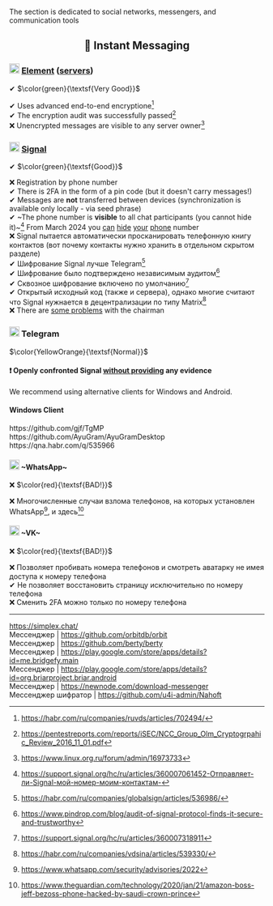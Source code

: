 The section is dedicated to social networks, messengers, and communication tools

<h2 align="center">🔗 Instant Messaging</h2>

### <img width=20px src="https://i.imgur.com/8tayY2n.png"></img> [Element](https://element.io/) ([servers](https://servers.joinmatrix.org/))

✔ $\color{green}{\textsf{Very Good}}$

✔ Uses advanced end-to-end encryptionе[^8]
<br>
✔ The encryption audit was successfully passed[^9]
<br>
❌ Unencrypted messages are visible to any server owner[^10]

### <img width=20px src="https://i.imgur.com/X0JxslT.png"></img> [Signal](https://signal.org/)

✔ $\color{green}{\textsf{Good}}$

❌ Registration by phone number
<br>
✔ There is 2FA in the form of a pin code (but it doesn't carry messages!)
<br>
✔ Messages are **not** transferred between devices (synchronization is available only locally - via seed phrase)
<br>
✔ ~The phone number is **visible** to all chat participants (you cannot hide it)~[^3] From March 2024 you [can](https://lifehacker.com/tech/how-to-hide-your-phone-number-on-signal) [hide](https://www.wired.com/story/signal-launches-usersnames-phone-number-privacy/) [your](https://www.theverge.com/2024/2/20/24078395/signal-username-phone-number-beta) [phone](https://techcrunch.com/2024/02/20/signal-now-lets-you-keep-your-phone-number-private-with-the-launch-of-usernames/) number
<br>
❌ Signal пытается автоматически просканировать телефонную книгу контактов (вот почему контакты нужно хранить в отдельном скрытом разделе)
<br>
✔ Шифрование Signal лучше Telegram[^4]
<br>
✔ Шифрование было подтверждено независимым аудитом[^5]
<br>
✔ Сквозное шифрование включено по умолчанию[^7]
<br>
✔ Открытый исходный код (также и сервера), однако многие считают что Signal нужнается в децентрализации по типу Matrix[^6]
<br>
❌ There are [some problems](https://www.city-journal.org/article/signals-katherine-maher-problem) with the chairman 

### <img width=20px src="https://upload.wikimedia.org/wikipedia/commons/thumb/8/83/Telegram_2019_Logo.svg/800px-Telegram_2019_Logo.svg.png"></img> Telegram

$\color{YellowOrange}{\textsf{Normal}}$

#### ❗ Openly confronted Signal [without providing](https://www.forbes.com/sites/zakdoffman/2024/05/10/telegram-issues-whatsapp-and-signal-warning-for-iphone-and-android/) any evidence

We recommend using alternative clients for Windows and Android.

<h4>Windows Client</h4>
https://github.com/gjf/TgMP
<br>
https://github.com/AyuGram/AyuGramDesktop
<br>
https://qna.habr.com/q/535966

#### <img width=20px src="https://i.imgur.com/bs0qdUL.png"></img> ~WhatsApp~ 

❌ $\color{red}{\textsf{BAD!}}$

❌ Многочисленные случаи взлома телефонов, на которых установлен WhatsApp[^1], и здесь[^2]

#### <img width=20px src="https://i.imgur.com/EbwECG4.png"></img> ~VK~ 
❌ $\color{red}{\textsf{BAD!}}$

❌ Позволяет пробивать номера телефонов и смотреть аватарку не имея доступа к номеру телефона
<br>
✔ Не позволяет восстановить страницу исключительно по номеру телефона
<br>
❌ Сменить 2FA можно только по номеру телефона

----

https://simplex.chat/
<br>
Мессенджер | https://github.com/orbitdb/orbit
<br>
Мессенджер | https://github.com/berty/berty
<br>
Мессенджер | https://play.google.com/store/apps/details?id=me.bridgefy.main
<br>
Мессенджер | https://play.google.com/store/apps/details?id=org.briarproject.briar.android
<br>
Мессенджер | https://newnode.com/download-messenger
<br>
Мессенджер шифратор | https://github.com/u4i-admin/Nahoft

[^1]: https://www.whatsapp.com/security/advisories/2022
[^2]: https://www.theguardian.com/technology/2020/jan/21/amazon-boss-jeff-bezoss-phone-hacked-by-saudi-crown-prince
[^3]: https://support.signal.org/hc/ru/articles/360007061452-Отправляет-ли-Signal-мой-номер-моим-контактам-
[^4]: https://habr.com/ru/companies/globalsign/articles/536986/
[^5]: https://www.pindrop.com/blog/audit-of-signal-protocol-finds-it-secure-and-trustworthy
[^6]: https://habr.com/ru/companies/vdsina/articles/539330/
[^7]: https://support.signal.org/hc/ru/articles/360007318911
[^8]: https://habr.com/ru/companies/ruvds/articles/702494/
[^9]: https://pentestreports.com/reports/iSEC/NCC_Group_Olm_Cryptogrpahic_Review_2016_11_01.pdf
[^10]: https://www.linux.org.ru/forum/admin/16973733
